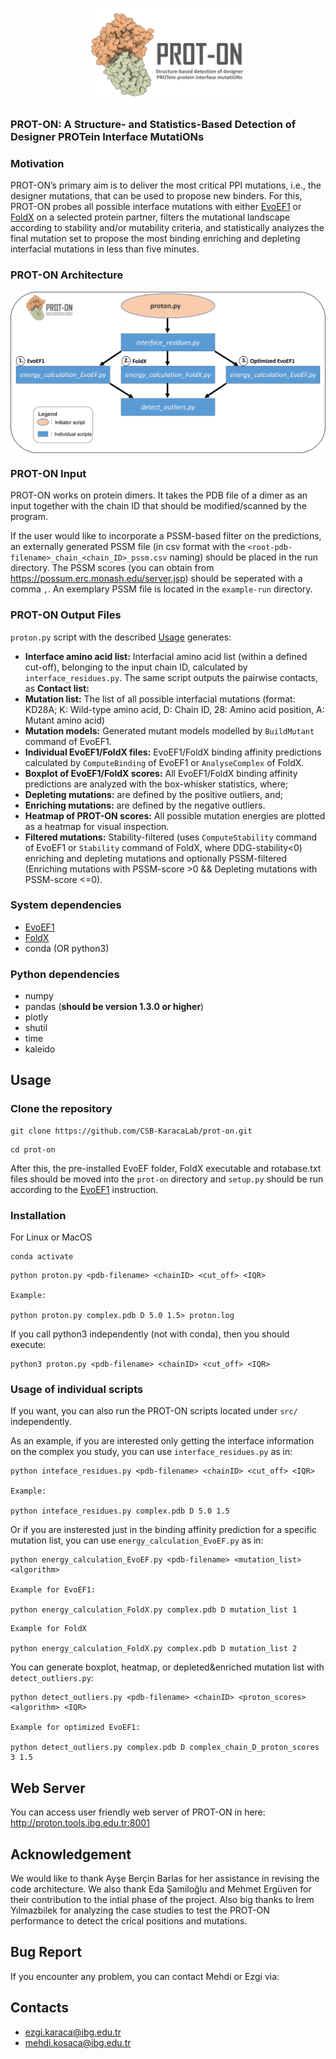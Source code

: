 <p align="center">
  <img width="250" height="150" src="logo.png">
</p>

### PROT-ON: A Structure- and Statistics-Based Detection of Designer PROTein Interface MutatiONs

### Motivation

PROT-ON’s primary aim is to deliver the most critical PPI mutations, i.e., the designer mutations, that can be used to propose new binders. For this, PROT-ON probes all possible interface mutations with either [EvoEF1](https://github.com/tommyhuangthu/EvoEF) or [FoldX](http://foldxsuite.crg.eu/) on a selected protein partner, filters the mutational landscape according to stability and/or mutability criteria, and statistically analyzes the final mutation set to propose the most binding enriching and depleting interfacial mutations in less than five minutes.

### PROT-ON Architecture
<p align="center">
<img align="center" src="proton_code_architecture.png" alt="proton_code_architecture" width = "600" />
</p>

### PROT-ON Input
PROT-ON works on protein dimers. It takes the PDB file of a dimer as an input together with the chain ID that should be modified/scanned by the program. 

If the user would like to incorporate a PSSM-based filter on the predictions, an externally generated PSSM file (in csv format with the `<root-pdb-filename>_chain_<chain_ID>_pssm.csv` naming) should be placed in the run directory. The PSSM scores (you can obtain from https://possum.erc.monash.edu/server.jsp) should be seperated with a comma `,`. An exemplary PSSM file is located in the `example-run` directory. 

### PROT-ON Output Files
`proton.py` script with the described [Usage](https://github.com/CSB-KaracaLab/prot-on/tree/main#usage) generates: 
  * **Interface amino acid list:** Interfacial amino acid list (within a defined cut-off), belonging to the input chain ID, calculated by `interface_residues.py`. The same script outputs the pairwise contacts, as **Contact list:**
  * **Mutation list:** The list of all possible interfacial mutations (format: KD28A; K: Wild-type amino acid, D: Chain ID, 28: Amino acid position, A: Mutant amino acid)
  * **Mutation models:** Generated mutant models modelled by `BuildMutant` command of EvoEF1.
  * **Individual EvoEF1/FoldX files:** EvoEF1/FoldX binding affinity predictions calculated by `ComputeBinding` of EvoEF1 or `AnalyseComplex` of FoldX.
  * **Boxplot of EvoEF1/FoldX scores:** All EvoEF1/FoldX binding affinity predictions are analyzed with the box-whisker statistics, where;
  * **Depleting mutations:** are defined by the positive outliers, and;
  * **Enriching mutations:** are defined by the negative outliers. 
  * **Heatmap of PROT-ON scores:** All possible mutation energies are plotted as a heatmap for visual inspection.
  * **Filtered mutations:** Stability-filtered (uses `ComputeStability` command of EvoEF1 or `Stability` command of FoldX, where DDG-stability<0) enriching and depleting mutations and optionally PSSM-filtered (Enriching mutations with PSSM-score >0 && Depleting mutations with PSSM-score <=0).
  
### System dependencies
* [EvoEF1](https://github.com/tommyhuangthu/EvoEF)
* [FoldX](http://foldxsuite.crg.eu/)
* conda (OR python3)

### Python dependencies
* numpy
* pandas (**should be version 1.3.0 or higher**)
* plotly
* shutil
* time
* kaleido
## Usage
### Clone the repository
```
git clone https://github.com/CSB-KaracaLab/prot-on.git
```
```
cd prot-on
```
After this, the pre-installed EvoEF folder, FoldX executable and rotabase.txt files should be moved into the `prot-on` directory and `setup.py` should be run according to the [EvoEF1](https://github.com/tommyhuangthu/EvoEF) instruction.

### Installation
For Linux or MacOS
```
conda activate
```
```
python proton.py <pdb-filename> <chainID> <cut_off> <IQR>

Example:

python proton.py complex.pdb D 5.0 1.5> proton.log
```
If you call python3 independently (not with conda), then you should execute:
``` 
python3 proton.py <pdb-filename> <chainID> <cut_off> <IQR>
```
### Usage of individual scripts
If you want, you can also run the PROT-ON scripts located under `src/` independently. 

As an example, if you are interested only getting the interface information on the complex you study, you can use `interface_residues.py` as in:
```
python inteface_residues.py <pdb-filename> <chainID> <cut_off> <IQR>

Example:

python inteface_residues.py complex.pdb D 5.0 1.5
```
Or if you are insterested just in the binding affinity prediction for a specific mutation list, you can use `energy_calculation_EvoEF.py` as in:
```
python energy_calculation_EvoEF.py <pdb-filename> <mutation_list> <algorithm> 

Example for EvoEF1:

python energy_calculation_FoldX.py complex.pdb D mutation_list 1
```
```
Example for FoldX

python energy_calculation_FoldX.py complex.pdb D mutation_list 2
```
You can generate boxplot, heatmap, or depleted&enriched mutation list with `detect_outliers.py`:
```
python detect_outliers.py <pdb-filename> <chainID> <proton_scores> <algorithm> <IQR>

Example for optimized EvoEF1:

python detect_outliers.py complex.pdb D complex_chain_D_proton_scores 3 1.5
```
## Web Server
You can access user friendly web server of PROT-ON in here: http://proton.tools.ibg.edu.tr:8001
## Acknowledgement
We would like to thank Ayşe Berçin Barlas for her assistance in revising the code architecture. We also thank Eda Şamiloğlu and Mehmet Ergüven for their contribution to the intial phase of the project. Also big thanks to İrem Yılmazbilek for analyzing the case studies to test the PROT-ON performance to detect the crical positions and mutations. 
## Bug Report
If you encounter any problem, you can contact Mehdi or Ezgi via:
## Contacts
* ezgi.karaca@ibg.edu.tr
* mehdi.kosaca@ibg.edu.tr
